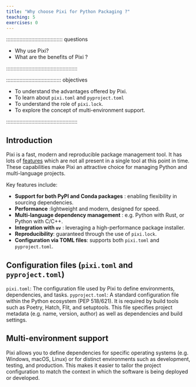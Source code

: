 ```yaml
---
title: "Why choose Pixi for Python Packaging ?"
teaching: 5
exercises: 0
---
```


:::::::::::::::::::::::::::::::::::::: questions

- Why use Pixi?
- What are the benefits of Pixi ?

::::::::::::::::::::::::::::::::::::::::::::::::

::::::::::::::::::::::::::::::::::::: objectives

- To understand the advantages offered by Pixi.
-  To learn about `pixi.toml` and `pyproject.toml`
-  To understand the role of `pixi.lock`.
-  To explore the concept of multi-environment support.

::::::::::::::::::::::::::::::::::::::::::::::::

## Introduction

Pixi is a fast, modern and reproducible package management tool. It has lots of [features](https://pixi.sh/latest/#what-is-the-difference-with-pixi) which are not all present in a single tool at this point in time. These capabilities make Pixi an attractive choice for managing Python and multi-language projects.

Key features include:

- **Support for both PyPI and Conda packages** : enabling flexibility in sourcing dependencies.
- **Performance** :lightweight and modern, designed for speed.
- **Multi-language dependency management** : e.g. Python with Rust, or Python with C/C++.
- **Integration with `uv`** : leveraging a high-performance package installer.
- **Reproducibility**: guaranteed through the use of `pixi.lock`.
- **Configuration via TOML files**: supports both `pixi.toml` and `pyproject.toml`.
   
## Configuration files (`pixi.toml` and `pyproject.toml`)

`pixi.toml`: The configuration file used by Pixi to define environments, dependencies, and tasks.
`pyproject.toml`: A standard configuration file within the Python ecosystem (PEP 518/621). It is required by build tools such as Poetry, Hatch, Flit, and setuptools. This file specifies project metadata (e.g. name, version, author) as well as dependencies and build settings.

## Multi-environment support

Pixi allows you to define dependencies for specific operating systems (e.g. Windows, macOS, Linux) or for distinct environments such as development, testing, and production. This makes it easier to tailor the project configuration to match the context in which the software is being deployed or developed.


